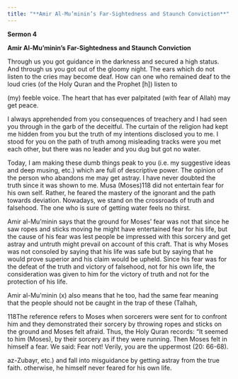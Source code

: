 ```yaml
---
title: "**Amir Al-Mu’minin’s Far-Sightedness and Staunch Conviction**" 
---
```

**Sermon 4**

**Amir Al\-Mu’minin’s Far\-Sightedness and Staunch Conviction**

<a id="page357"></a>Through us you got guidance in the darkness and secured a high status\. And through us you got out of the gloomy night\. The ears which do not listen to the cries may become deaf\. How can one who remained deaf to the loud cries \(of the Holy Quran and the Prophet \[h\]\) listen to

\(my\) feeble voice\. The heart that has ever palpitated \(with fear of Allah\) may get peace\.

I always apprehended from you consequences of treachery and I had seen you through in the garb of the deceitful\. The curtain of the religion had kept me hidden from you but the truth of my intentions disclosed you to me\. I stood for you on the path of truth among misleading tracks were you met each other, but there was no leader and you dug but got no water\.

Today, I am making these dumb things peak to you \(i\.e\. my suggestive ideas and deep musing, etc\.\) which are full of descriptive power\. The opinion of the person who abandons me may get astray\. I have never doubted the truth since it was shown to me\. Musa \(Moses\)118 did not entertain fear for his own self\. Rather, he feared the mastery of the ignorant and the path towards deviation\. Nowadays, we stand on the crossroads of truth and falsehood\. The one who is sure of getting water feels no thirst\.

Amir al\-Mu’minin says that the ground for Moses’ fear was not that since he saw ropes and sticks moving he might have entertained fear for his life, but the cause of his fear was lest people be impressed with this sorcery and get astray and untruth might prevail on account of this craft\. That is why Moses was not consoled by saying that his life was safe but by saying that he would prove superior and his claim would be upheld\. Since his fear was for the defeat of the truth and victory of falsehood, not for his own life, the consideration was given to him for the victory of truth and not for the protection of his life\.

Amir al\-Mu’minin \(x\) also means that he too, had the same fear meaning that the people should not be caught in the trap of these \(Talhah,

118The reference refers to Moses when sorcerers were sent for to confront him and they demonstrated their sorcery by throwing ropes and sticks on the ground and Moses felt afraid\. Thus, the Holy Quran records: “It seemed to him \(Moses\), by their sorcery as if they were running\. Then Moses felt in himself a fear\. We said: Fear not\! Verily, you are the uppermost \(20: 66\-68\)\.

<a id="page358"></a>az\-Zubayr, etc\.\) and fall into misguidance by getting astray from the true faith\. otherwise, he himself never feared for his own life\.

